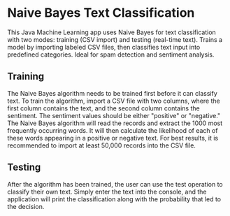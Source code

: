 # Naive Bayes Text Classification

This Java Machine Learning app uses Naive Bayes for text classification with two modes: training (CSV import) and testing (real-time text). 
Trains a model by importing labeled CSV files, then classifies text input into predefined categories. Ideal for spam detection and sentiment analysis.

## Training

The Naive Bayes algorithm needs to be trained first before it can classify text. 
To train the algorithm, import a CSV file with two columns, where the first column contains the text, and the second column contains the sentiment. 
The sentiment values should be either "positive" or "negative."
The Naive Bayes algorithm will read the records and extract the 1000 most frequently occurring words. 
It will then calculate the likelihood of each of these words appearing in a positive or negative text.
For best results, it is recommended to import at least 50,000 records into the CSV file.

## Testing
After the algorithm has been trained, the user can use the test operation to classify their own text. 
Simply enter the text into the console, and the application will print the classification along with the probability that led to the decision.

